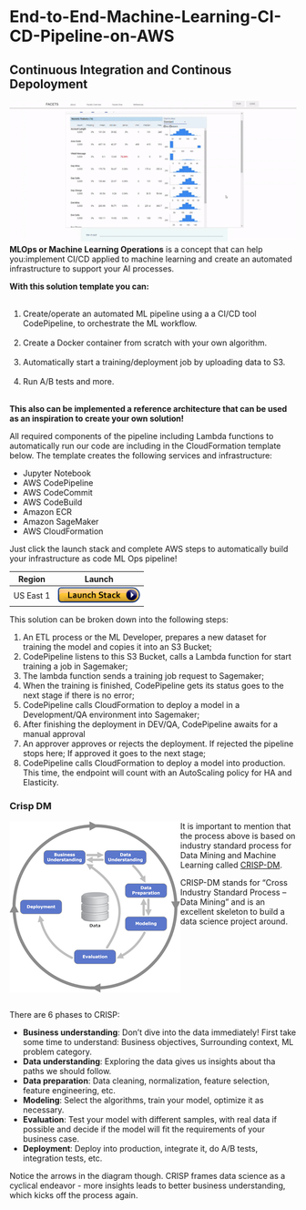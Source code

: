 # End-to-End-Machine-Learning-CI-CD-Pipeline-on-AWS

## Continuous Integration and Continous Depoloyment

<img align="left" src="imgs/ezgif-1-e3d1c499b26c.gif">
</br></br></br></br></br></br></br></br></br></br></br></br></br></br>


**MLOps or Machine Learning Operations** is a concept that can help you:implement CI/CD applied to machine learning and create an automated infrastructure to support your AI processes.


**With this solution template you can:**
</br></br>
1. Create/operate an automated ML pipeline using a a CI/CD tool CodePipeline, to orchestrate the ML workflow.
</br></br>
2. Create a Docker container from scratch with your own algorithm.
</br></br>
3. Automatically start a training/deployment job by uploading data to S3.
</br></br>
4. Run A/B tests and more. 
</br></br>

**This also can be implemented a reference architecture that can be used as an inspiration to create your own solution!**

All required components of the pipeline including Lambda functions to automatically run our code are including in the CloudFormation template below.
The template creates the following services and infrastructure:
* Jupyter Notebook
* AWS CodePipeline
* AWS CodeCommit
* AWS CodeBuild
* Amazon ECR
* Amazon SageMaker
* AWS CloudFormation

Just click the launch stack and complete AWS steps to automatically build your infrastructure as code ML Ops pipeline!

Region| Launch
------|-----
US East 1 | [![Launch MLOps solution in us-east-1](imgs/cloudformation-launch-stack.png)](https://console.aws.amazon.com/cloudformation/home?region=us-east-1#/stacks/new?stackName=CICDstack&templateURL=https://demoai-solutions-pipeline.s3.us-east-2.amazonaws.com/CICDTemplate.template)

This solution can be broken down into the following steps: 

1. An ETL process or the ML Developer, prepares a new dataset for training the model and copies it into an S3 Bucket;
2. CodePipeline listens to this S3 Bucket, calls a Lambda function for start training a job in Sagemaker;
3. The lambda function sends a training job request to Sagemaker;
4. When the training is finished, CodePipeline gets its status goes to the next stage if there is no error;
5. CodePipeline calls CloudFormation to deploy a model in a Development/QA environment into Sagemaker;
6. After finishing the deployment in DEV/QA, CodePipeline awaits for a manual approval
7. An approver approves or rejects the deployment. If rejected the pipeline stops here; If approved it goes to the next stage;
8. CodePipeline calls CloudFormation to deploy a model into production. This time, the endpoint will count with an AutoScaling policy for HA and Elasticity.

### Crisp DM

<img align="left" src="imgs/crisp.png">

It is important to mention that the process above is based on industry standard process for Data Mining and Machine Learning called [CRISP-DM](https://en.wikipedia.org/wiki/Cross_Industry_Standard_Process_for_Data_Mining).

CRISP-DM stands for “Cross Industry Standard Process – Data Mining” and is an excellent skeleton to build a data science project around.

</br></br></br></br></br></br></br>

There are 6 phases to CRISP:
   - **Business understanding**: Don’t dive into the data immediately! First take some time to understand: Business objectives, Surrounding context, ML problem category.
   - **Data understanding**: Exploring the data gives us insights about tha paths we should follow.
   - **Data preparation**: Data cleaning, normalization, feature selection, feature engineering, etc.
   - **Modeling**: Select the algorithms, train your model, optimize it as necessary.
   - **Evaluation**: Test your model with different samples, with real data if possible and decide if the model will fit the requirements of your business case.
   - **Deployment**: Deploy into production, integrate it, do A/B tests, integration tests, etc.

Notice the arrows in the diagram though. CRISP frames data science as a cyclical endeavor - more insights leads to better business understanding, which kicks off the process again.
